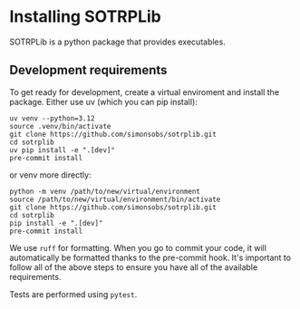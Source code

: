 # Installing SOTRPLib

SOTRPLib is a python package that provides executables.

## Development requirements

To get ready for development, create a virtual enviroment and install the package. Either use uv (which you can pip install):
```
uv venv --python=3.12
source .venv/bin/activate
git clone https://github.com/simonsobs/sotrplib.git
cd sotrplib
uv pip install -e ".[dev]"
pre-commit install
```
or venv more directly:
```
python -m venv /path/to/new/virtual/environment
source /path/to/new/virtual/environment/bin/activate
git clone https://github.com/simonsobs/sotrplib.git
cd sotrplib
pip install -e ".[dev]"
pre-commit install
```
We use `ruff` for formatting. When you go to commit your code, it will automatically be 
formatted thanks to the pre-commit hook. It's important to follow all of the above steps
to ensure you have all of the available requirements.

Tests are performed using `pytest`.